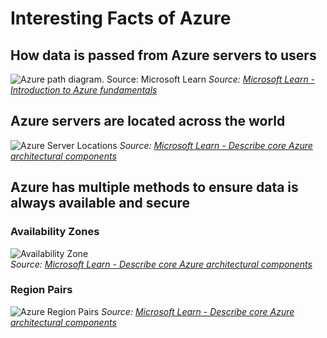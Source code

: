 # Interesting Facts of Azure

## How data is passed from Azure servers to users
![Azure path diagram. Source: Microsoft Learn](https://user-images.githubusercontent.com/37159376/131193586-91a5a623-bf5f-492d-a64d-cd1cae3da85b.png)
_Source: [Microsoft Learn - Introduction to Azure fundamentals](https://docs.microsoft.com/en-us/learn/modules/intro-to-azure-fundamentals/what-is-microsoft-azure)_

## Azure servers are located across the world
![Azure Server Locations](https://docs.microsoft.com/en-us/learn/azure-fundamentals/azure-architecture-fundamentals/media/regions-small-be724495.png)
_Source: [Microsoft Learn - Describe core Azure architectural components](https://docs.microsoft.com/en-us/learn/modules/azure-architecture-fundamentals/regions-availability-zones)_

## Azure has multiple methods to ensure data is always available and secure
### Availability Zones
![Availability Zone](https://docs.microsoft.com/en-us/learn/azure-fundamentals/azure-architecture-fundamentals/media/availability-zones-5c3c490c.png)  
_Source: [Microsoft Learn - Describe core Azure architectural components](https://docs.microsoft.com/en-us/learn/modules/azure-architecture-fundamentals/regions-availability-zones)_

### Region Pairs
![Azure Region Pairs](https://docs.microsoft.com/en-us/learn/azure-fundamentals/azure-architecture-fundamentals/media/region-pairs-d9eb9728.png)
_Source: [Microsoft Learn - Describe core Azure architectural components](https://docs.microsoft.com/en-us/learn/modules/azure-architecture-fundamentals/regions-availability-zones)_
